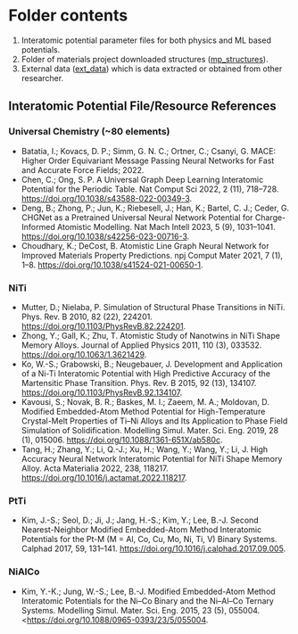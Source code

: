 # Folder contents

1. Interatomic potential parameter files for both physics and ML based potentials.
2. Folder of materials project downloaded structures ([mp_structures](./mp_structures)).
3. External data ([ext_data](./ext_data)) which is data extracted or obtained from other researcher.

## Interatomic Potential File/Resource References

### Universal Chemistry (~80 elements)

- Batatia, I.; Kovacs, D. P.; Simm, G. N. C.; Ortner, C.; Csanyi, G. MACE: Higher Order Equivariant Message Passing Neural Networks for Fast and Accurate Force Fields; 2022.
- Chen, C.; Ong, S. P. A Universal Graph Deep Learning Interatomic Potential for the Periodic Table. Nat Comput Sci 2022, 2 (11), 718–728. <https://doi.org/10.1038/s43588-022-00349-3>.
- Deng, B.; Zhong, P.; Jun, K.; Riebesell, J.; Han, K.; Bartel, C. J.; Ceder, G. CHGNet as a Pretrained Universal Neural Network Potential for Charge-Informed Atomistic Modelling. Nat Mach Intell 2023, 5 (9), 1031–1041. <https://doi.org/10.1038/s42256-023-00716-3>.
- Choudhary, K.; DeCost, B. Atomistic Line Graph Neural Network for Improved Materials Property Predictions. npj Comput Mater 2021, 7 (1), 1–8. <https://doi.org/10.1038/s41524-021-00650-1>.

### NiTi

- Mutter, D.; Nielaba, P. Simulation of Structural Phase Transitions in NiTi. Phys. Rev. B 2010, 82 (22), 224201. <https://doi.org/10.1103/PhysRevB.82.224201>.
- Zhong, Y.; Gall, K.; Zhu, T. Atomistic Study of Nanotwins in NiTi Shape Memory Alloys. Journal of Applied Physics 2011, 110 (3), 033532. <https://doi.org/10.1063/1.3621429>.
- Ko, W.-S.; Grabowski, B.; Neugebauer, J. Development and Application of a Ni-Ti Interatomic Potential with High Predictive Accuracy of the Martensitic Phase Transition. Phys. Rev. B 2015, 92 (13), 134107. <https://doi.org/10.1103/PhysRevB.92.134107>.
- Kavousi, S.; Novak, B. R.; Baskes, M. I.; Zaeem, M. A.; Moldovan, D. Modified Embedded-Atom Method Potential for High-Temperature Crystal-Melt Properties of Ti–Ni Alloys and Its Application to Phase Field Simulation of Solidification. Modelling Simul. Mater. Sci. Eng. 2019, 28 (1), 015006. <https://doi.org/10.1088/1361-651X/ab580c>.
- Tang, H.; Zhang, Y.; Li, Q.-J.; Xu, H.; Wang, Y.; Wang, Y.; Li, J. High Accuracy Neural Network Interatomic Potential for NiTi Shape Memory Alloy. Acta Materialia 2022, 238, 118217. <https://doi.org/10.1016/j.actamat.2022.118217>.

### PtTi

- Kim, J.-S.; Seol, D.; Ji, J.; Jang, H.-S.; Kim, Y.; Lee, B.-J. Second Nearest-Neighbor Modified Embedded-Atom Method Interatomic Potentials for the Pt-M (M = Al, Co, Cu, Mo, Ni, Ti, V) Binary Systems. Calphad 2017, 59, 131–141. <https://doi.org/10.1016/j.calphad.2017.09.005>.

### NiAlCo

- Kim, Y.-K.; Jung, W.-S.; Lee, B.-J. Modified Embedded-Atom Method Interatomic Potentials for the Ni–Co Binary and the Ni–Al–Co Ternary Systems. Modelling Simul. Mater. Sci. Eng. 2015, 23 (5), 055004. <<https://doi.org/10.1088/0965-0393/23/5/055004>.
